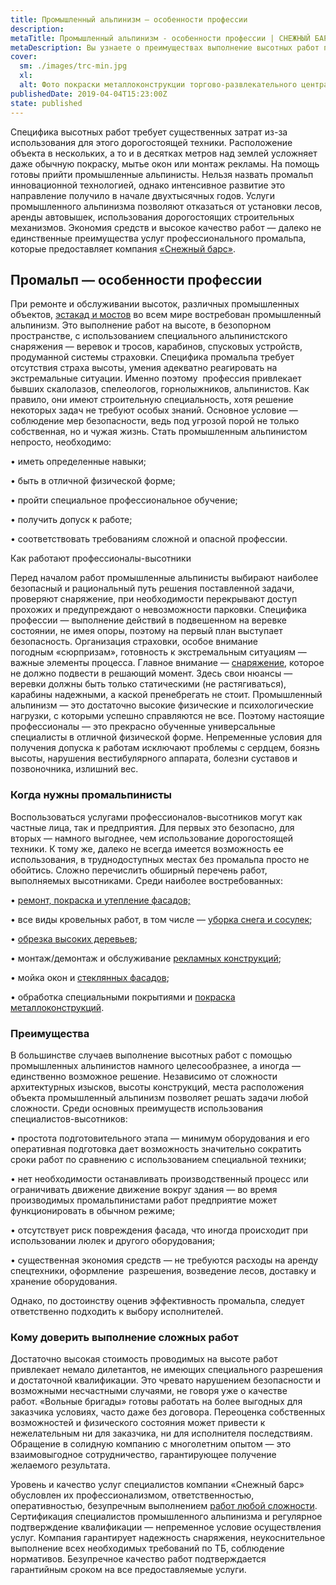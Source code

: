 ```yaml
---
title: Промышленный альпинизм — особенности профессии
description: 
metaTitle: Промышленный альпинизм - особенности профессии | СНЕЖНЫЙ БАРС
metaDescription: Вы узнаете о преимуществах выполнение высотных работ промышленными альпинистами от профессионалов компании "Снежный Барс" ☎+38(096)555-30-92
cover:
  sm: ./images/trc-min.jpg
  xl: 
  alt: Фото покраски металлоконструкции торгово-развлекательного центра промышленными альпинистами компании "Снежный Барс"
publishedDate: 2019-04-04T15:23:00Z
state: published    
---
```

Специфика высотных работ требует существенных затрат из-за использования для этого дорогостоящей техники. Расположение объекта в нескольких, а то и в десятках метров над землей усложняет даже обычную покраску, мытье окон или монтаж рекламы. На помощь готовы прийти промышленные альпинисты. Нельзя назвать промальп инновационной технологией, однако интенсивное развитие это направление получило в начале двухтысячных годов. Услуги промышленного альпинизма позволяют отказаться от установки лесов, аренды автовышек, использования дорогостоящих строительных механизмов. Экономия средств и высокое качество работ — далеко не единственные преимущества услуг профессионального промальпа, которые предоставляет компания [«Снежный барс»](/ru/).

## Промальп — особенности профессии

При ремонте и обслуживании высоток, различных промышленных объектов, [эстакад и мостов](/puteprovody-mosty-i-estakady/ru/) во всем мире востребован промышленный альпинизм. Это выполнение работ на высоте, в безопорном пространстве, с использованием специального альпинистского снаряжения — веревок и тросов, карабинов, спусковых устройств, продуманной системы страховки. Специфика промальпа требует отсутствия страха высоты, умения адекватно реагировать на экстремальные ситуации. Именно поэтому  профессия привлекает бывших скалолазов, спелеологов, горнолыжников, альпинистов. Как правило, они имеют строительную специальность, хотя решение некоторых задач не требуют особых знаний. Основное условие — соблюдение мер безопасности, ведь под угрозой порой не только собственная, но и чужая жизнь. Стать промышленным альпинистом непросто, необходимо:

• иметь определенные навыки;

• быть в отличной физической форме;

• пройти специальное профессиональное обучение;

• получить допуск к работе;

• соответствовать требованиям сложной и опасной профессии.

Как работают профессионалы-высотники

Перед началом работ промышленные альпинисты выбирают наиболее безопасный и рациональный путь решения поставленной задачи, проверяют снаряжение, при необходимости перекрывают доступ прохожих и предупреждают о невозможности парковки. Специфика профессии — выполнение действий в подвешенном на веревке состоянии, не имея опоры, поэтому на первый план выступает безопасность. Организация страховки, особое внимание погодным «сюрпризам», готовность к экстремальным ситуациям — важные элементы процесса. Главное внимание — [снаряжение](/arenda-i-prodazha-oborudovaniya/ru/), которое не должно подвести в решающий момент. Здесь свои нюансы — веревки должны быть только статическими (не растягиваться), карабины надежными, а каской пренебрегать не стоит. Промышленный альпинизм — это достаточно высокие физические и психологические нагрузки, с которыми успешно справляются не все. Поэтому настоящие профессионалы — это прекрасно обученные универсальные специалисты в отличной физической форме. Непременные условия для получения допуска к работам исключают проблемы с сердцем, боязнь высоты, нарушения вестибулярного аппарата, болезни суставов и позвоночника, излишний вес.

### Когда нужны промальпинисты

Воспользоваться услугами профессионалов-высотников могут как частные лица, так и предприятия. Для первых это безопасно, для вторых — намного выгоднее, чем использование дорогостоящей техники. К тому же, далеко не всегда имеется возможность ее использования, в труднодоступных местах без промальпа просто не обойтись. Сложно перечислить обширный перечень работ, выполняемых высотниками. Среди наиболее востребованных:

• [ремонт, покраска и утепление фасадов;](/pokraska-fasada/ru/)

• все виды кровельных работ, в том числе — [уборка снега и сосулек](/uborka-snega-s-krysh/ru/);

• [обрезка высоких деревьев](/obrezka-derevev/ru/);

• монтаж/демонтаж и обслуживание [рекламных конструкций](/montazh-i-demontazh-reklamnyx-konstrukcij-shhitov-i-bannerov/ru/);

• мойка окон и [стеклянных фасадов](/moika-okon/ru/);

• обработка специальными покрытиями и [покраска металлоконструкций](/pokraska-metalla/ru/).

### Преимущества

В большинстве случаев выполнение высотных работ с помощью промышленных альпинистов намного целесообразнее, а иногда — единственно возможное решение. Независимо от сложности архитектурных изысков, высоты конструкций, места расположения объекта промышленный альпинизм позволяет решать задачи любой сложности. Среди основных преимуществ использования специалистов-высотников:

• простота подготовительного этапа — минимум оборудования и его оперативная подготовка дает возможность значительно сократить сроки работ по сравнению с использованием специальной техники;

• нет необходимости останавливать производственный процесс или ограничивать движение движение вокруг здания — во время производимых промальпинистами работ предприятие может функционировать в обычном режиме;

• отсутствует риск повреждения фасада, что иногда происходит при использовании люлек и другого оборудования;

• существенная экономия средств — не требуются расходы на аренду спецтехники, оформление  разрешения, возведение лесов, доставку и хранение оборудования.

Однако, по достоинству оценив эффективность промальпа, следует ответственно подходить к выбору исполнителей.

### Кому доверить выполнение сложных работ

Достаточно высокая стоимость проводимых на высоте работ привлекает немало дилетантов, не имеющих специального разрешения и достаточной квалификации. Это чревато нарушением безопасности и возможными несчастными случаями, не говоря уже о качестве работ. «Вольные бригады» готовы работать на более выгодных для заказчика условиях, часто даже без договора. Переоценка собственных возможностей и физического состояния может привести к нежелательным ни для заказчика, ни для исполнителя последствиям. Обращение в солидную компанию с многолетним опытом — это взаимовыгодное сотрудничество, гарантирующее получение желаемого результата.

Уровень и качество услуг специалистов компании «Снежный барс» обусловлен их профессионализмом, ответственностью, оперативностью, безупречным выполнением [работ любой сложности](/prajs/ru/). Сертификация специалистов промышленного альпинизма и регулярное подтверждение квалификации — непременное условие осуществления услуг. Компания гарантирует надежность снаряжения, неукоснительное выполнение всех необходимых требований по ТБ, соблюдение нормативов. Безупречное качество работ подтверждается гарантийным сроком на все предоставляемые услуги.

